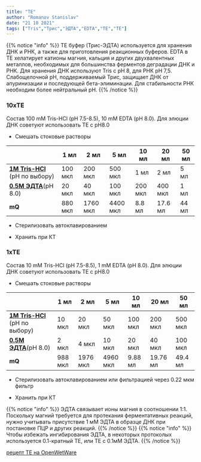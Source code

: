 ```yaml
---
title: "TE"
author: "Romanov Stanislav"
date: "21 10 2021"
tags: ["Tris","Трис","ЭДТА","EDTA","TE","ТЕ"]
---
```


{{% notice "info" %}}
ТЕ буфер (Трис-ЭДТА) используется для хранения ДНК и РНК, а также для приготовления реакционных буферов. EDTA в TE хелатирует катионы магния, кальция и других двухвалентных металлов, необходимых для большинства ферментов деградации ДНК и РНК. Для хранения ДНК используют Tris с pH 8, для РНК pH 7,5. Слабощелочной pH, поддерживаемый Трис, защищает ДНК от апуринизации и последующей бета-элиминации. Для стабильности РНК необходим более нейтральный pH.
{{% /notice %}}

### 10xTE

Cостав 100 mM Tris-HCl (pH 7.5-8.5), 10 mM EDTA (pH 8.0). Для элюции ДНК советуют использовать ТE с pH8.0

-   Смешать стоковые растворы

|                                                            | 1 мл    | 2 мл     | 5 мл     | 10 мл   | 20 мл   | 50 мл |
|------------------------------------------------------------|---------|----------|----------|---------|---------|-------|
| [**1M Tris-HCl**](labreagents/buffers/tris) (pH по выбору) | 100 мкл | 200 мкл  | 500 мкл  | 1 мл    | 2 мл    | 5 мл  |
| [**0.5М ЭДТА**](labreagents/buffers/edta)(pH 8.0)          | 20 мкл  | 40 мкл   | 100 мкл  | 200 мкл | 400 мкл | 1 мл  |
| **mQ**                                                     | 880 мкл | 1760 мкл | 4400 мкл | 8.8 мл  | 17.6 мл | 44 мл |

-   Стерилизовать автоклавированием

-   Хранить при КТ

### 1xTE

Cостав 10 mM Tris-HCl (pH 7.5-8.5), 1 mM EDTA (pH 8.0). Для элюции ДНК советуют использовать ТE с pH8.0

-   Смешать стоковые растворы

|                                                            | 1 мл    | 2 мл     | 5 мл     | 10 мл   | 20 мл    | 50 мл   |
|------------------------------------------------------------|---------|----------|----------|---------|----------|---------|
| [**1M Tris-HCl**](labreagents/buffers/tris) (pH по выбору) | 10 мкл  | 20 мкл   | 50 мкл   | 100 мкл | 200 мкл  | 500 мкл |
| [**0.5М ЭДТА**](labreagents/buffers/edta)(pH 8.0)          | 2 мкл   | 4 мкл    | 10 мкл   | 20 мкл  | 40 мкл   | 100 мкл |
| **mQ**                                                     | 988 мкл | 1976 мкл | 4960 мкл | 9.88 мл | 19.76 мл | 49.4 мл |

-   Стерилизовать автоклавированием или фильтрацией через 0.22 мкм фильтр

-   Хранить при КТ

{{% notice "info" %}}
ЭДТА связывает ионы магния в соотношении 1:1. Поскольку магний требуется для протекания ферментативных реакций, нужно учитывать присутствие 1 мМ ЭДТА в образце ДНК при постановке ПЦР и других реакций.
{{% /notice %}}
{{% notice "info" %}}
Чтобы избежать ингибирования ЭДТА, в некоторых протоколых используется 0.1-кратный ТЕ, или ТЕ с 0.1мМ ЭДТА.
{{% /notice %}}

[рецепт TE на OpenWetWare](https://openwetware.org/wiki/TE)
